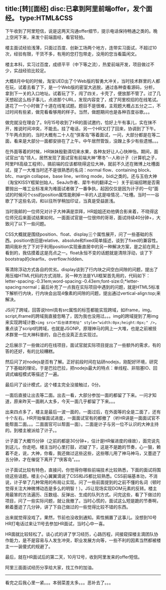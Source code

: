 title:[转][面经]
disc:已拿到阿里前端offer，发个面经。
type:HTML&CSS
------------------

下午收到了阿里短信，说是这两天沟通offer细节，提示电话保持畅通之类的。晚上空闲下来，来发个前端面经，看官轻拍。 

楼主面试经验浅薄，只面过百度、创新工场两个地方，连带实习面试，不超过10次，经验有限，干货不多，有用的您打包带走，没用的您当看篇闲文。 

楼主本科，实习过百度，成绩平平（中下等之流），热爱前端开发，项目做过不少，实战经验比较足。 

大概8月中旬的时候，淘宝UED出了个Web版的智勇大冲关，当时技术群里的人都在玩，试着去看了下，是一个Web版的密室大逃脱，通过各种查看源码，分析，拿到下一关的入口地址。试着玩了下，闯了四关，卡壳了，便放那不管了。过了几天想起这么档子事儿，点进那个URL，发现内容变了，成了阿里校招的在线笔试。遂花了一个小时做了十道在线笔试题。题目不是很难，主观题大概占五分之二，不过时间有些紧，做完看看够用的样子。当然，做题期间也是各种百度谷歌。。。 

做完就没在理会了。9月15号收到了HR的面试邀约，恰好上午有事儿，实在抹不开，推说时间冲突，不能去。挂了电话，另一个HR又打了回来，协调到了下午。下午两点到的，当时大概有二十人在“侠客岛”等着面试，一问，大部分都是在等二面，看来是大部分一面都安排在了上午。中午居然管饭，没蹭上多少有些遗憾。。。 

在外面等着的时候，HR妹妹殷勤滴切来水果，各种友好让人心快神怡。期间，面试官出“岛”领人，居然发现了面试官有前端大神“寒冬”--人称计子（计算机之子，阿里P8高级工程师）。搞前端的应该都晓得这位大神，就前不久还在微博上吐槽面试，提了一大堆当时还不是很熟悉的名词：normal flow、containing block、bfc、margin collapse，base line，writing mode，bidi之类的。还与玉伯大神（淘宝KISSY框架创始人、SeaJs作者、犀牛书的翻译之一）关于前端招聘是否需要抛出一堆工业标准来为难面试者做了一番争执，起因仅仅是因为计子的一句“面试的时候问个css的position属性能刷掉一半的人这是啥情况…”吐槽。当时一一谷歌了下这些名词，和以往所学稍加印证，当真是受益匪浅。 

当时我邮的一位师兄对计子大神满是崇拜，HR姐姐还劝他俩合影来着，不晓得这位师兄后来面试结果如何。一面面试官是一位很帅的哥哥，面试持续40分钟+，大致问了以下一些问题。 

CSS大概就是围绕position、float、display三个属性展开，问了一些基础的东西。position依旧是relative、absolute和fixed简单描述，谈到了fixed的兼容性。期间我补充了下对于利用position实现垂直居中的另一种解决方案，是之前在网上看到的，我估摸着这是亮点之一。float永恒不变的话题就是清除浮动，谈了下bootstrap的clearfix、overflow:hidden、<div class="clear"></div>等清除浮动方式各自的优劣。display谈到了行内块之间空白间隙的问题，提出了用压缩HTML代码的方式消除，另一种方法是YUI框架首先用的，代码如下：letter-spacing:-0.31em;word-spacing:-0.43em;font-size:0;*letter-spacing:normal；最后补充了一点我在实际项目中遇到的问题，就是HTML5标准下解析行内块，行内块会出现4像素的间隙的问题，提出通过vertical-align:top;来解决。 

JS问了跨域，回答说html具有src属性的标签都能实现跨域，如iframe，img，script,iframe的跨域我直接忽略了，因为我也没用过。。。img的跨域提到了用img来实现跨域计数`<img src="后台请求地址" style="width:0px;height:0px;" />`，重点谈了script的跨域，也就是JSONP。原理神马的网上一大堆，也是之前被技术群里一位大神科普的，自己也没真正去实现过。 

之后展示了一些做过的在线项目，面试官就实际项目提出了一些额外的需求，有的答的还好，有的比较糟糕。 

然后问了对nodejs是否有了解。正好前段时间在钻研nodejs，刚配好环境，研究了下基础的理论。于是巴拉巴拉，把nodejs最大的特点：单线程、非阻塞IO、回调式编程模式等描述了一遍。 

最后问了设计模式，这个楼主完全没接触过，0分。 

一面后直接让出去等二面。出去一看，大部分参加一面的都留了下来。一问才知道，原来昨天一面刷人太多，今天一面几乎都留了下来。。。 

出来四点多了，楼主是最后一波一面的，一面过后，在外面等的全是二面了，还有十个左右。HR开始催面试进度，一面面试官有的都撤了（听HR讲是一面面试官不能帮面二面。。。二面面官可以帮面一面）。二面是计子与另一位不认识的大神主持的。到楼主被派给了计子。。 

计子面了大概15分钟（之前的都是30分钟+，估计是HR催进度的缘故），面完说先到这儿，你走吧。楼主当时心里打鼓，迟疑了下，这是不是跪的节奏，心一狠，赖着不走，说，大神，你看，我还做过这些这些，这些哪儿用了神马神马，又墨迹了五分钟，才在催促下离开了“侠客岛”。。。 

计子面试比较有特色，直接问，你觉得你哪些前端技术比较熟悉，下面的面试将围绕这些话题。楼主小心翼翼滴说了CSS和JS都比较熟悉。CSS前端基本功，不消说，计子举了几种常用的布局让实现。问了一些前面提到的之前不懂的名词（顿时觉得关注大神微博动态是多么的明智！）。JS让现场实现DOM元素的反转。楼主用最笨的方法遍历、压数组、反弹出、生成的队列方式。问完这些，看了下做过的项目，问了一些实际问题，就让我撤了。当时心慌的，面试这么短是跪的节奏啊，赖着墨迹了几分钟，讲了下自己做过的一些觉得比较不错的东西。 

出来就觉得没戏了。果然，节前也没收到通知。索性搁置了这事儿。没想到10号HR打电话过来让11号去参加HR面试，当时心中一喜。 

HR面就比较轻松了。谈心式的讲了学习经历，心路历程，间接窥探楼主滴团队协作能力，是不是容易与人发生冲突，职业发展方向等，一些不利的因素当然都被楼主一一装傻式的规避了。 

最后，就在HR面试后的第二天，10月12号，收到阿里发来的offer短信。 

阿里三面面试经历分享给大家，找工作的加油。

--------------------------------

看完之后我心里一紧。。。本弱菜差太多。。。恶补去了。。。